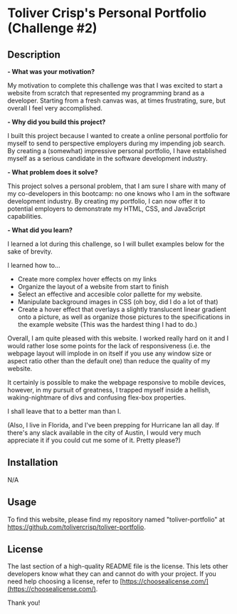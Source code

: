 # Toliver Crisp's Personal Portfolio (Challenge #2)

## Description

**- What was your motivation?**

My motivation to complete this challenge was that I was excited to start a website from scratch that represented my programming brand as a developer. Starting from a fresh canvas was, at times frustrating, sure, but overall I feel very accomplished.



**- Why did you build this project?**

I built this project because I wanted to create a online personal portfolio for myself to send to perspective employers during my impending job search. By creating a (somewhat) impressive personal portfolio, I have established myself as a serious candidate in the software development industry.


**- What problem does it solve?**

This project solves a personal problem, that I am sure I share with many of my co-developers in this bootcamp: no one knows who I am in the software development industry. By creating my portfolio, I can now offer it to potential employers to demonstrate my HTML, CSS, and JavaScript capabilities.


**- What did you learn?**

I learned a lot during this challenge, so I will bullet examples below for the sake of brevity.

I learned how to...

- Create more complex hover effects on my links
- Organize the layout of a website from start to finish
- Select an effective and accesible color pallette for my website.
- Manipulate background images in CSS (oh boy, did I do a lot of that)
- Create a hover effect that overlays a slightly translucent linear gradient onto a picture, as well as organize those pictures to the specifications in the example website (This was the hardest thing I had to do.)

Overall, I am quite pleased with this website. I worked really hard on it and I would rather lose some points for the lack of responsiveness (i.e. the webpage layout will implode in on itself if you use any window size or aspect ratio other than the default one) than reduce the quality of my website.

It certainly is possible to make the webpage responsive to mobile devices, however, in my pursuit of greatness, I trapped myself inside a hellish, waking-nightmare of divs and confusing flex-box properties.

I shall leave that to a better man than I.

(Also, I live in Florida, and I've been prepping for Hurricane Ian all day. If there's any slack available in the city of Austin, I would very much appreciate it if you could cut me some of it. Pretty please?)

## Installation

N/A

## Usage

To find this website, please find my repository named "toliver-portfolio" at https://github.com/tolivercrisp/toliver-portfolio.

## License

The last section of a high-quality README file is the license. This lets other developers know what they can and cannot do with your project. If you need help choosing a license, refer to [https://choosealicense.com/](https://choosealicense.com/).

Thank you!
